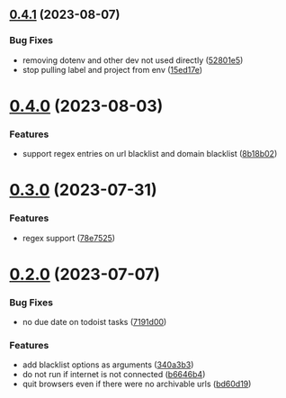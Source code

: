 ## [0.4.1](https://github.com/iloveitaly/clean-browser/compare/v0.4.0...v0.4.1) (2023-08-07)


### Bug Fixes

* removing dotenv and other dev not used directly ([52801e5](https://github.com/iloveitaly/clean-browser/commit/52801e5a2bfac7d87ead0e7f3588764455f1a87d))
* stop pulling label and project from env ([15ed17e](https://github.com/iloveitaly/clean-browser/commit/15ed17e8ed22a41712f05ae74b3f8c2989d97a18))



# [0.4.0](https://github.com/iloveitaly/clean-browser/compare/v0.3.0...v0.4.0) (2023-08-03)


### Features

* support regex entries on url blacklist and domain blacklist ([8b18b02](https://github.com/iloveitaly/clean-browser/commit/8b18b0294e4fa161bee65737454dcbf934053d18))



# [0.3.0](https://github.com/iloveitaly/clean-browser/compare/v0.2.0...v0.3.0) (2023-07-31)


### Features

* regex support ([78e7525](https://github.com/iloveitaly/clean-browser/commit/78e7525aaf7ec2fd0137ace4739c771b54174aa5))



# [0.2.0](https://github.com/iloveitaly/clean-browser/compare/bd60d19647edc6c2ca1e0855c778a6e8fa49553d...v0.2.0) (2023-07-07)


### Bug Fixes

* no due date on todoist tasks ([7191d00](https://github.com/iloveitaly/clean-browser/commit/7191d0097414d026d0314e9bbaaae5f3207f2229))


### Features

* add blacklist options as arguments ([340a3b3](https://github.com/iloveitaly/clean-browser/commit/340a3b32560e9ec4372187e7fdb441c1eddd825f))
* do not run if internet is not connected ([b6646b4](https://github.com/iloveitaly/clean-browser/commit/b6646b47b71ada62cd68374dab847f762d921577))
* quit browsers even if there were no archivable urls ([bd60d19](https://github.com/iloveitaly/clean-browser/commit/bd60d19647edc6c2ca1e0855c778a6e8fa49553d))



